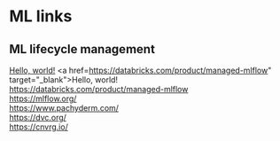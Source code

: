 # ML links

## ML lifecycle management
<a href="http://example.com/" target="_blank">Hello, world!</a>
<a href=https://databricks.com/product/managed-mlflow" target="_blank">Hello, world!</a><br>
https://databricks.com/product/managed-mlflow<br>
https://mlflow.org/<br>
https://www.pachyderm.com/<br>
https://dvc.org/<br>
https://cnvrg.io/<br>
